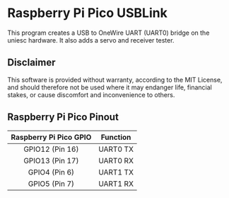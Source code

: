 Raspberry Pi Pico USBLink
=========================

This program creates a USB to OneWire UART (UART0) bridge on the uniesc hardware. It also adds a servo and receiver tester.

Disclaimer
----------

This software is provided without warranty, according to the MIT License, and should therefore not be used where it may endanger life, financial stakes, or cause discomfort and inconvenience to others.

Raspberry Pi Pico Pinout
------------------------

| Raspberry Pi Pico GPIO | Function |
|:----------------------:|:--------:|
| GPIO12 (Pin 16)        | UART0 TX |
| GPIO13 (Pin 17)        | UART0 RX |
| GPIO4 (Pin 6)          | UART1 TX |
| GPIO5 (Pin 7)          | UART1 RX |
